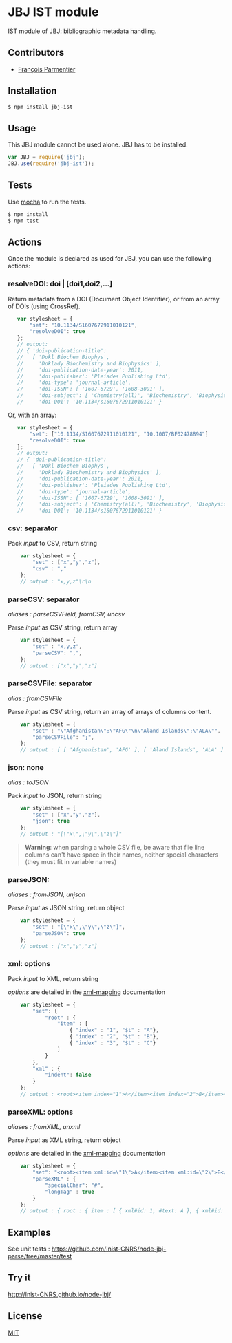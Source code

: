 # JBJ IST module

IST module of JBJ: bibliographic metadata handling.

## Contributors

  * [François Parmentier](https://github.com/parmentf)

## Installation

```bash
$ npm install jbj-ist
```

## Usage

This JBJ module cannot be used alone. JBJ has to be installed.

```js
var JBJ = require('jbj');
JBJ.use(require('jbj-ist'));
```

## Tests

Use [mocha](https://github.com/visionmedia/mocha) to run the tests.

```bash
$ npm install
$ npm test
```

## Actions

Once the module is declared as used for JBJ, you can use the following actions:

<a id="resolveDOI"></a>
### resolveDOI: doi | [doi1,doi2,...]

Return metadata from a DOI (Document Object Identifier), or from an array of
DOIs (using CrossRef).

```javascript
   var stylesheet = {
       "set": "10.1134/S1607672911010121",
       "resolveDOI": true
   };
   // output:
   // { 'doi-publication-title': 
   //   [ 'Dokl Biochem Biophys',
   //     'Doklady Biochemistry and Biophysics' ],
   //     'doi-publication-date-year': 2011,
   //     'doi-publisher': 'Pleiades Publishing Ltd',
   //     'doi-type': 'journal-article',
   //     'doi-ISSN': [ '1607-6729', '1608-3091' ],
   //     'doi-subject': [ 'Chemistry(all)', 'Biochemistry', 'Biophysics' ],
   //     'doi-DOI': '10.1134/s1607672911010121' }
```

Or, with an array:

```javascript
   var stylesheet = {
       "set": ["10.1134/S1607672911010121", "10.1007/BF02478894"]
       "resolveDOI": true
   };
   // output:
   // { 'doi-publication-title': 
   //   [ 'Dokl Biochem Biophys',
   //     'Doklady Biochemistry and Biophysics' ],
   //     'doi-publication-date-year': 2011,
   //     'doi-publisher': 'Pleiades Publishing Ltd',
   //     'doi-type': 'journal-article',
   //     'doi-ISSN': [ '1607-6729', '1608-3091' ],
   //     'doi-subject': [ 'Chemistry(all)', 'Biochemistry', 'Biophysics' ],
   //     'doi-DOI': '10.1134/s1607672911010121' }
```


<a id="csv"></a>
### csv: separator
Pack *input* to CSV, return string
```javascript
    var stylesheet = {
        "set" : ["x","y","z"],
        "csv" : ","
    };
    // output : "x,y,z"\r\n
```

<a id="parsecsv"></a>
### parseCSV: separator

*aliases : parseCSVField, fromCSV, uncsv*

Parse *input* as CSV string, return array
```javascript
    var stylesheet = {
        "set" : "x,y,z",
        "parseCSV": ",",
    };
    // output : ["x","y","z"]
```

<a id="parsecsvfile"></a>
### parseCSVFile: separator

*alias : fromCSVFile*

Parse *input* as CSV string, return an array of arrays of columns content.

```javascript
    var stylesheet = {
        "set" : "\"Afghanistan\";\"AFG\"\n\"Aland Islands\";\"ALA\"",
        "parseCSVFile": ";",
    };
    // output : [ [ 'Afghanistan', 'AFG' ], [ 'Aland Islands', 'ALA' ] ]
```

<a id="json"></a>
### json: none

*alias : toJSON*

Pack *input* to JSON, return string
```javascript
    var stylesheet = {
        "set" : ["x","y","z"],
        "json": true
    };
    // output : "[\"x\",\"y\",\"z\"]"
```

> **Warning**: when parsing a whole CSV file, be aware that file line columns can't have space in their names, neither special characters (they must fit in variable names)

<a id="parsejson"></a>
### parseJSON:

*aliases : fromJSON, unjson*

Parse *input* as JSON string, return object
```javascript
    var stylesheet = {
        "set" : "[\"x\",\"y\",\"z\"]",
        "parseJSON": true
    };
    // output : ["x","y","z"]
```

<a id="xml"></a>
### xml: options

Pack *input* to XML, return string

*options* are detailed in the [xml-mapping](https://github.com/touv/node-xml-mapping#options-1) documentation
```javascript
    var stylesheet = {
        "set": {
            "root" : {
                "item" : [
                    { "index" : "1", "$t" : "A"},
                    { "index" : "2", "$t" : "B"},
                    { "index" : "3", "$t" : "C"}
                ]
            }
        },
        "xml" : {
            "indent": false
        }
    };
    // output : <root><item index="1">A</item><item index="2">B</item><item index="3">C</item></root>
```

<a id="parsexml"></a>
### parseXML: options

*aliases : fromXML, unxml*

Parse *input* as XML string, return object

*options* are detailed in the [xml-mapping](https://github.com/touv/node-xml-mapping#options) documentation
```javascript
    var stylesheet = {
        "set": "<root><item xml:id=\"1\">A</item><item xml:id=\"2\">B</item><item xml:id=\"3\">C</item></root>",
        "parseXML" : {
            "specialChar": "#",
            "longTag" : true
        }
    };
    // output : { root : { item : [ { xml#id: 1, #text: A }, { xml#id: 2, #text: B }, { xml#id: 3, #text: C } ] } }
```

## Examples

See unit tests : https://github.com/Inist-CNRS/node-jbj-parse/tree/master/test


## Try it

http://Inist-CNRS.github.io/node-jbj/


## License

[MIT](https://github.com/Inist-CNRS/node-jbj-parse/blob/master/LICENSE)
